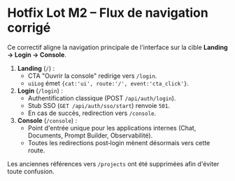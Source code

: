 # Hotfix Lot M2 – Flux de navigation corrigé

Ce correctif aligne la navigation principale de l'interface sur la cible **Landing → Login → Console**.

1. **Landing** (`/`) :
   - CTA "Ouvrir la console" redirige vers `/login`.
   - `uiLog` émet `{cat:'ui', route:'/', event:'cta_click'}`.
2. **Login** (`/login`) :
   - Authentification classique (POST `/api/auth/login`).
   - Stub SSO (`GET /api/auth/sso/start`) renvoie `501`.
   - En cas de succès, redirection vers `/console`.
3. **Console** (`/console`) :
   - Point d'entrée unique pour les applications internes (Chat, Documents, Prompt Builder, Observabilité).
   - Toutes les redirections post‑login mènent désormais vers cette route.

Les anciennes références vers `/projects` ont été supprimées afin d'éviter toute confusion.
